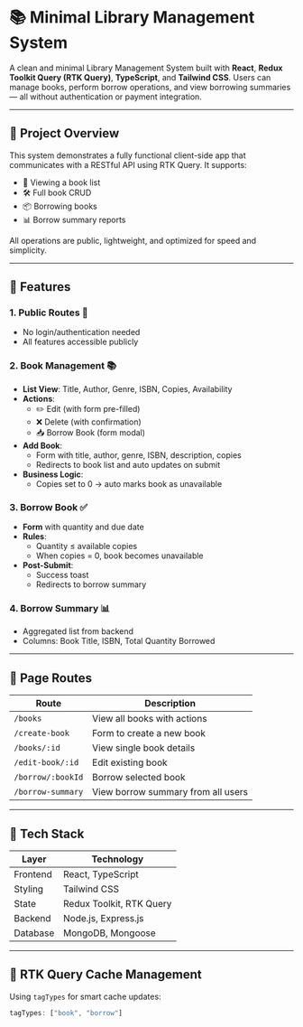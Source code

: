 # 📚 Minimal Library Management System

A clean and minimal Library Management System built with **React**, **Redux Toolkit Query (RTK Query)**, **TypeScript**, and **Tailwind CSS**. Users can manage books, perform borrow operations, and view borrowing summaries — all without authentication or payment integration.

---

## 🚀 Project Overview

This system demonstrates a fully functional client-side app that communicates with a RESTful API using RTK Query. It supports:

- 📖 Viewing a book list
- 🛠️ Full book CRUD
- 📦 Borrowing books
- 📊 Borrow summary reports

All operations are public, lightweight, and optimized for speed and simplicity.

---

## 🧩 Features

### 1. Public Routes 🚪
- No login/authentication needed
- All features accessible publicly

### 2. Book Management 📚
- **List View**: Title, Author, Genre, ISBN, Copies, Availability
- **Actions**:
  - ✏️ Edit (with form pre-filled)
  - ❌ Delete (with confirmation)
  - 📥 Borrow Book (form modal)
- **Add Book**:
  - Form with title, author, genre, ISBN, description, copies
  - Redirects to book list and auto updates on submit
- **Business Logic**:
  - Copies set to 0 → auto marks book as unavailable

### 3. Borrow Book ✅
- **Form** with quantity and due date
- **Rules**:
  - Quantity ≤ available copies
  - When copies = 0, book becomes unavailable
- **Post-Submit**:
  - Success toast
  - Redirects to borrow summary

### 4. Borrow Summary 📊
- Aggregated list from backend
- Columns: Book Title, ISBN, Total Quantity Borrowed

---

## 📄 Page Routes

| Route                | Description                                  |
|----------------------|----------------------------------------------|
| `/books`             | View all books with actions                  |
| `/create-book`       | Form to create a new book                    |
| `/books/:id`         | View single book details                     |
| `/edit-book/:id`     | Edit existing book                           |
| `/borrow/:bookId`    | Borrow selected book                         |
| `/borrow-summary`    | View borrow summary from all users           |

---

## 🧠 Tech Stack

| Layer        | Technology                             |
|--------------|-----------------------------------------|
| Frontend     | React, TypeScript                      |
| Styling      | Tailwind CSS                           |
| State        | Redux Toolkit, RTK Query               |
| Backend      | Node.js, Express.js                    |
| Database     | MongoDB, Mongoose                      |

---

## 🔁 RTK Query Cache Management

Using `tagTypes` for smart cache updates:

```ts
tagTypes: ["book", "borrow"]
